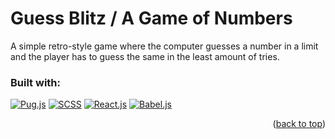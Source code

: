 <!-- TOP OF THE PAGE LINK -->
<a id="readme-top"></a>

# Guess Blitz / A Game of Numbers

A simple retro-style game where the computer guesses a number in a limit and the player has to guess the same in the least amount of tries.

### Built with:
[![Pug.js][Pug.js]][Pug-url]  [![SCSS][Scss.css]][Scss-url]  [![React.js][React.js]][React-url]  [![Babel.js][Babel.js]][Babel-url]

<p align="right">(<a href="#readme-top">back to top</a>)</p>

<!-- MARKDOWN LINKS & IMAGES -->
<!-- https://www.markdownguide.org/basic-syntax/#reference-style-links -->
[Pug.js]: https://img.shields.io/badge/Pug-EFCCA3?style=for-the-badge&logo=pug&logoColor=56332B
[Pug-url]: https://pugjs.org/
[Scss.css]: https://img.shields.io/badge/Scss-F8F9FA?style=for-the-badge&logo=sass&logoColor=CC6699
[Scss-url]: https://sass-lang.com/
[React.js]: https://img.shields.io/badge/React-23272F?style=for-the-badge&logo=react&logoColor=61DAFB
[React-url]: https://reactjs.org/
[Babel.js]: https://img.shields.io/badge/Babel-3B3C38?style=for-the-badge&logo=babel&logoColor=F9DC3E
[Babel-url]: https://babeljs.io/

